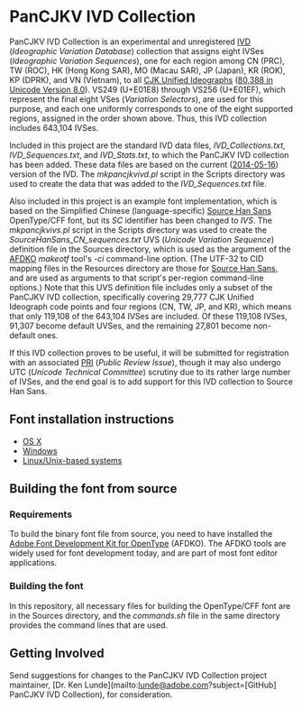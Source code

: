 # PanCJKV IVD Collection

PanCJKV IVD Collection is an experimental and unregistered [IVD](http://www.unicode.org/ivd/) (*Ideographic Variation Database*) collection that assigns eight IVSes (*Ideographic Variation Sequences*), one for each region among CN (PRC), TW (ROC), HK (Hong Kong SAR), MO (Macau SAR), JP (Japan), KR (ROK), KP (DPRK), and VN (Vietnam), to all [CJK Unified Ideographs](https://en.wikipedia.org/wiki/CJK_Unified_Ideographs) ([80,388 in Unicode Version 8.0](https://blogs.adobe.com/CCJKType/files/2015/07/ideographs-unicode-8.pdf)). VS249 (U+E01E8) through VS256 (U+E01EF), which represent the final eight VSes (*Variation Selectors*), are used for this purpose, and each one uniformly corresponds to one of the eight supported regions, assigned in the order shown above. Thus, this IVD collection includes 643,104 IVSes.

Included in this project are the standard IVD data files, *IVD_Collections.txt*, *IVD_Sequences.txt*, and *IVD_Stats.txt*, to which the PanCJKV IVD collection has been added. These data files are based on the current ([2014-05-16](http://www.unicode.org/ivd/data/2014-05-16/)) version of the IVD. The *mkpancjkvivd.pl* script in the Scripts directory was used to create the data that was added to the *IVD_Sequences.txt* file.

Also included in this project is an example font implementation, which is based on the Simplified Chinese (language-specific) [Source Han Sans](https://github.com/adobe-fonts/source-han-sans) OpenType/CFF font, but its *SC* identifier has been changed to *IVS*. The *mkpancjkvivs.pl* script in the Scripts directory was used to create the *SourceHanSans_CN_sequences.txt* UVS (*Unicode Variation Sequence*) definition file in the Sources directory, which is used as the argument of the [AFDKO](https://www.adobe.com/devnet/opentype/afdko.html) *makeotf* tool's *-ci* command-line option. (The UTF-32 to CID mapping files in the Resources directory are those for [Source Han Sans](https://github.com/adobe-fonts/source-han-sans/tree/release/Resources), and are used as arguments to that script's per-region command-line options.) Note that this UVS definition file includes only a subset of the PanCJKV IVD collection, specifically covering 29,777 CJK Unified Ideograph code points and four regions (CN, TW, JP, and KR), which means that only 119,108 of the 643,104 IVSes are included. Of these 119,108 IVSes, 91,307 become default UVSes, and the remaining 27,801 become non-default ones.

If this IVD collection proves to be useful, it will be submitted for registration with an associated [PRI](http://www.unicode.org/review/) (*Public Review Issue*), though it may also undergo UTC (*Unicode Technical Committee*) scrutiny due to its rather large number of IVSes, and the end goal is to add support for this IVD collection to Source Han Sans.

## Font installation instructions

* [OS X](http://support.apple.com/kb/HT2509)
* [Windows](http://windows.microsoft.com/en-us/windows-vista/install-or-uninstall-fonts)
* [Linux/Unix-based systems](https://github.com/adobe-fonts/source-code-pro/issues/17#issuecomment-8967116)

## Building the font from source

### Requirements

To build the binary font file from source, you need to have installed the [Adobe Font Development Kit for OpenType](http://www.adobe.com/devnet/opentype/afdko.html) (AFDKO). The AFDKO tools are widely used for font development today, and are part of most font editor applications.

### Building the font

In this repository, all necessary files for building the OpenType/CFF font are in the Sources directory, and the *commands.sh* file in the same directory provides the command lines that are used.

## Getting Involved

Send suggestions for changes to the PanCJKV IVD Collection project maintainer, [Dr. Ken Lunde](mailto:lunde@adobe.com?subject=[GitHub] PanCJKV IVD Collection), for consideration.
